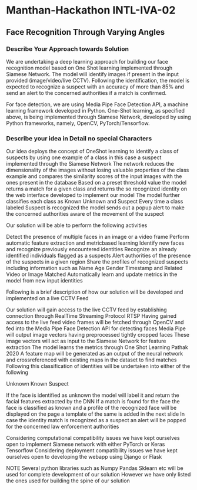 # Manthan-Hackathon INTL-IVA-02
## Face Recognition Through Varying Angles
### Describe Your Approach towards Solution
We are undertaking a deep learning approach for building our face recognition model based on One Shot learning implemented through Siamese Network. The model will identify images if present in the input provided (image/video/live CCTV). Following the identification, the model is expected to recognize a suspect with an accuracy of more than 85% and send an alert to the concerned authorities if a match is confirmed.

For face detection, we are using Media Pipe Face Detection API, a machine learning framework developed in Python.
One-Shot learning, as specified above, is being implemented through Siamese Network, developed by using Python frameworks, namely, OpenCV, PyTorch/Tensorflow.

### Describe your idea in Detail no special Characters
Our idea deploys the concept of OneShot learning to identify a class of suspects by using one example of a class in this case a suspect implemented through the Siamese Network The network reduces the dimensionality of the images without losing valuable properties of the class example and compares the similarity scores of the input images with the ones present in the database 
Based on a preset threshold value the model returns a match for a given class and returns the so recognized identity on the web interface developed to implement our model The model further classifies each class as Known Unknown and Suspect Every time a class labeled Suspect is recognized the model sends out a popup alert to make the concerned authorities aware of the movement of the suspect

Our solution will be able to perform the following activities

 Detect the presence of multiple faces in an image or a video frame 
 Perform automatic feature extraction and metricbased learning 
 Identify new faces and recognize previously encountered identities
 Recognize an already identified individuals flagged as a suspects
 Alert authorities of the presence of the suspects in a given region 
 Share the profiles of recognized suspects including information such as Name Age Gender Timestamp and Related Video or Image Matched 
 Automatically learn and update metrics in the model from new input identities

 
Following is a brief description of how our solution will be developed and implemented on a live CCTV Feed

Our solution will gain access to the live CCTV feed by establishing connection through RealTime Streaming Protocol RTSP Having gained access to the live feed video frames will be fetched through OpenCV and fed into the Media Pipe Face Detection API for detecting faces Media Pipe will output image vectors having preprocessed tightly cropped faces These image vectors will act as input to the Siamese Network for feature extraction The model learns the metrics through One Shot Learning Pathak 2020 A feature map will be generated as an output of the neural network and crossreferenced with existing maps in the dataset to find matches Following this classification of identities will be undertaken into either of the following

Unknown
Known
Suspect

If the face is identified as unknown the model will label it and return the facial features extracted by the DNN If a match is found for the face the face is classified as known and a profile of the recognized face will be displayed on the page a template of the same is added in the next slide In case the identity match is recognized as a suspect an alert will be popped for the concerned law enforcement authorities 


 Considering computational compatibility issues we have kept ourselves open to implement Siamese network with either PyTorch or Keras Tensorflow 
 Considering deployment compatibility issues we have kept ourselves open to developing the webapp using Django or Flask

NOTE Several python libraries such as Numpy Pandas Sklearn etc will be used for complete development of our solution However we have only listed the ones used for building the spine of our solution 
